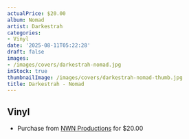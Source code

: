 ```yaml
---
actualPrice: $20.00
album: Nomad
artist: Darkestrah
categories:
- Vinyl
date: '2025-08-11T05:22:28'
draft: false
images:
- /images/covers/darkestrah-nomad.jpg
inStock: true
thumbnailImage: /images/covers/darkestrah-nomad-thumb.jpg
title: Darkestrah - Nomad
---
```


## Vinyl
* Purchase from [NWN Productions](http://shop.nwnprod.com/index.php?route=product/product&path=75&product_id=59114&sort=pd.name&order=ASC) for $20.00

